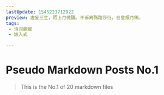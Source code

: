 ```yaml
---
lastUpdate: 1545223712922
preview: 虚妄三生，陌上月微醺。不诉离殇踏莎行，仓皇烟月稀。
tags:
 - 诗词歌赋
 - 嵌入式

---
```


# Pseudo Markdown Posts No.1
> This is the No.1 of 20 markdown files